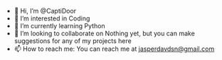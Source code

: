 - 👋 Hi, I’m @CaptiDoor
- 👀 I’m interested in Coding
- 🌱 I’m currently learning Python
- 💞️ I’m looking to collaborate on Nothing yet, but you can make suggestions for any of my projects here
- 📫 How to reach me: You can reach me at jasperdavdsn@gmail.com

<!---
CaptiDoor/CaptiDoor is a ✨ special ✨ repository because its `README.md` (this file) appears on your GitHub profile.
You can click the Preview link to take a look at your changes.
--->
